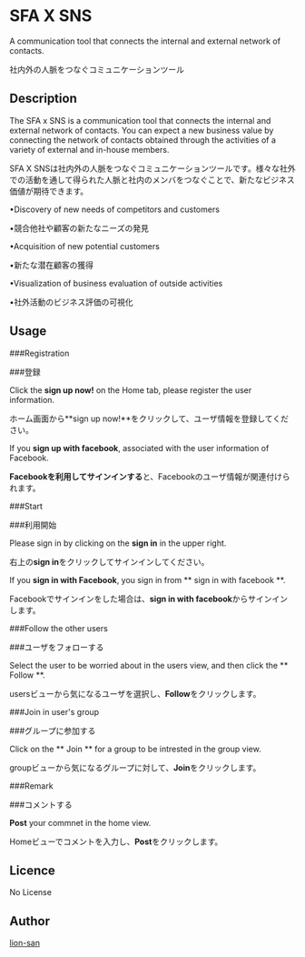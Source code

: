 SFA X SNS
=========

A communication tool that connects the internal and external network of contacts.

社内外の人脈をつなぐコミュニケーションツール

## Description

The SFA x SNS is a communication tool that connects the internal and external network of contacts. You can expect a new business value by connecting the network of contacts obtained through the activities of a variety of external and in-house members.

SFA X SNSは社内外の人脈をつなぐコミュニケーションツールです。様々な社外での活動を通して得られた人脈と社内のメンバをつなぐことで、新たなビジネス価値が期待できます。

•Discovery of new needs of competitors and customers

•競合他社や顧客の新たなニーズの発見

•Acquisition of new potential customers

•新たな潜在顧客の獲得

•Visualization of business evaluation of outside activities

•社外活動のビジネス評価の可視化

## Usage

###Registration

###登録

Click the **sign up now!** on the Home tab, please register the user information.

ホーム画面から**sign up now!**をクリックして、ユーザ情報を登録してください。

If you **sign up with facebook**, associated with the user information of Facebook.

**Facebookを利用してサインインする**と、Facebookのユーザ情報が関連付けられます。

###Start

###利用開始

Please sign in by clicking on the **sign in** in the upper right.

右上の**sign in**をクリックしてサインインしてください。

If you **sign in with Facebook**, you sign in from ** sign in with facebook **.

Facebookでサインインをした場合は、**sign in with facebook**からサインインします。

###Follow the other users

###ユーザをフォローする

Select the user to be worried about in the users view, and then click the ** Follow **.

usersビューから気になるユーザを選択し、**Follow**をクリックします。

###Join in user's group

###グループに参加する

Click on the ** Join ** for a group to be intrested in the group view.

groupビューから気になるグループに対して、**Join**をクリックします。

###Remark

###コメントする

**Post** your commnet in the home view.

Homeビューでコメントを入力し、**Post**をクリックします。

## Licence

No License 

## Author

[lion-san](https://github.com/lion-san)




